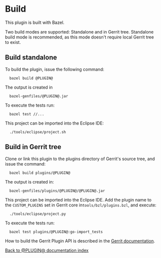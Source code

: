 Build
=====

This plugin is built with Bazel.

Two build modes are supported: Standalone and in Gerrit tree. Standalone
build mode is recommended, as this mode doesn't require local Gerrit
tree to exist.

Build standalone
----------------

To build the plugin, issue the following command:

```
  bazel build @PLUGIN@
```

The output is created in

```
  bazel-genfiles/@PLUGIN@.jar
```

To execute the tests run:

```
  bazel test //...
```

This project can be imported into the Eclipse IDE:

```
  ./tools/eclipse/project.sh
```

Build in Gerrit tree
--------------------

Clone or link this plugin to the plugins directory of Gerrit's source
tree, and issue the command:

```
  bazel build plugins/@PLUGIN@
```

The output is created in:

```
  bazel-genfiles/plugins/@PLUGIN@/@PLUGIN@.jar
```

This project can be imported into the Eclipse IDE.
Add the plugin name to the `CUSTOM_PLUGINS` set in
Gerrit core in`tools/bzl/plugins.bzl`, and execute:

```
  ./tools/eclipse/project.py
```

To execute the tests run:

```
  bazel test plugins/@PLUGIN@:go-import_tests
```

How to build the Gerrit Plugin API is described in the [Gerrit
documentation](../../../Documentation/dev-bazel.html#_extension_and_plugin_api_jar_files).

[Back to @PLUGIN@ documentation index][index]

[index]: index.html
